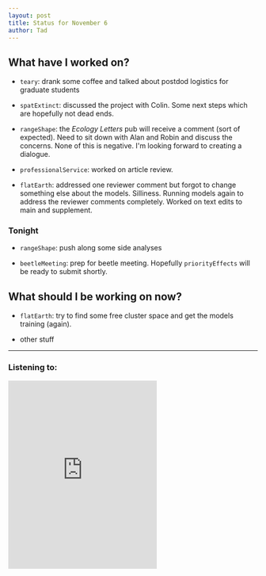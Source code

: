 ```yaml
---
layout: post 
title: Status for November 6 
author: Tad
---
```

 
## What have I worked on?
 
* `teary`: drank some coffee and talked about postdod logistics for graduate students
 
* `spatExtinct`: discussed the project with Colin. Some next steps which are hopefully not dead ends. 

* `rangeShape`: the _Ecology Letters_ pub will receive a comment (sort of expected). Need to sit down with Alan and Robin and discuss the concerns. None of this is negative. I'm looking forward to creating a dialogue. 

* `professionalService`: worked on article review. 

* `flatEarth`: addressed one reviewer comment but forgot to change something else about the models. Silliness. Running models again to address the reviewer comments completely. Worked on text edits to main and supplement. 






### Tonight 

* `rangeShape`: push along some side analyses

* `beetleMeeting`: prep for beetle meeting. Hopefully `priorityEffects` will be ready to submit shortly.





## What should I be working on now? 


* `flatEarth`: try to find some free cluster space and get the models training (again).


* other stuff




--- 

### Listening to: 
<iframe src="https://embed.spotify.com/?uri=spotify%3Atrack%3A6286SV1WGtdfairs7vqgQ3" width="300" height="380" frameborder="0" allowtransparency="true"></iframe>

<i class='fa fa-code' style='color:pink'></i> 
